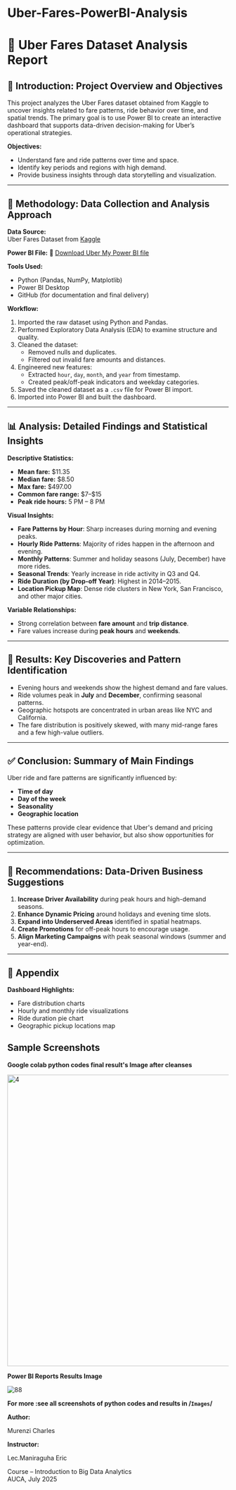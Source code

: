 # Uber-Fares-PowerBI-Analysis
# 🚖 Uber Fares Dataset Analysis Report

## 📘 Introduction: Project Overview and Objectives

This project analyzes the Uber Fares dataset obtained from Kaggle to uncover insights related to fare patterns, ride behavior over time, and spatial trends. The primary goal is to use Power BI to create an interactive dashboard that supports data-driven decision-making for Uber’s operational strategies.

**Objectives:**
- Understand fare and ride patterns over time and space.
- Identify key periods and regions with high demand.
- Provide business insights through data storytelling and visualization.

---

## 🧪 Methodology: Data Collection and Analysis Approach

**Data Source:**  
Uber Fares Dataset from [Kaggle](https://www.kaggle.com)

**Power BI File:**
🔗 [Download Uber My Power BI file](https://drive.google.com/file/d/1NFrtK7DaJ8u16HRmnni6OP-gqzFprx6I/view)

**Tools Used:**
- Python (Pandas, NumPy, Matplotlib)
- Power BI Desktop
- GitHub (for documentation and final delivery)

**Workflow:**
1. Imported the raw dataset using Python and Pandas.
2. Performed Exploratory Data Analysis (EDA) to examine structure and quality.
3. Cleaned the dataset:
   - Removed nulls and duplicates.
   - Filtered out invalid fare amounts and distances.
4. Engineered new features:
   - Extracted `hour`, `day`, `month`, and `year` from timestamp.
   - Created peak/off-peak indicators and weekday categories.
5. Saved the cleaned dataset as a `.csv` file for Power BI import.
6. Imported into Power BI and built the dashboard.

---

## 📊 Analysis: Detailed Findings and Statistical Insights

**Descriptive Statistics:**
- **Mean fare:** \$11.35  
- **Median fare:** \$8.50  
- **Max fare:** \$497.00  
- **Common fare range:** \$7–\$15  
- **Peak ride hours:** 5 PM – 8 PM

**Visual Insights:**
- **Fare Patterns by Hour**: Sharp increases during morning and evening peaks.
- **Hourly Ride Patterns**: Majority of rides happen in the afternoon and evening.
- **Monthly Patterns**: Summer and holiday seasons (July, December) have more rides.
- **Seasonal Trends**: Yearly increase in ride activity in Q3 and Q4.
- **Ride Duration (by Drop-off Year)**: Highest in 2014–2015.
- **Location Pickup Map**: Dense ride clusters in New York, San Francisco, and other major cities.

**Variable Relationships:**
- Strong correlation between **fare amount** and **trip distance**.
- Fare values increase during **peak hours** and **weekends**.

---

## 🧩 Results: Key Discoveries and Pattern Identification

- Evening hours and weekends show the highest demand and fare values.
- Ride volumes peak in **July** and **December**, confirming seasonal patterns.
- Geographic hotspots are concentrated in urban areas like NYC and California.
- The fare distribution is positively skewed, with many mid-range fares and a few high-value outliers.

---

## ✅ Conclusion: Summary of Main Findings

Uber ride and fare patterns are significantly influenced by:
- **Time of day**
- **Day of the week**
- **Seasonality**
- **Geographic location**

These patterns provide clear evidence that Uber's demand and pricing strategy are aligned with user behavior, but also show opportunities for optimization.

---

## 📌 Recommendations: Data-Driven Business Suggestions

1. **Increase Driver Availability** during peak hours and high-demand seasons.
2. **Enhance Dynamic Pricing** around holidays and evening time slots.
3. **Expand into Underserved Areas** identified in spatial heatmaps.
4. **Create Promotions** for off-peak hours to encourage usage.
5. **Align Marketing Campaigns** with peak seasonal windows (summer and year-end).

---

## 📎 Appendix

**Dashboard Highlights:**
- Fare distribution charts
- Hourly and monthly ride visualizations
- Ride duration pie chart
- Geographic pickup locations map

## Sample Screenshots ##


**Google colab python codes final result's Image after  cleanses**


<img width="1366" height="663" alt="4" src="https://github.com/user-attachments/assets/a030c265-e429-4d26-a29a-13c97932b997" />


**Power BI Reports Results Image**


![88](https://github.com/user-attachments/assets/8ec48067-c99c-4f84-acee-5d6608ec1128)



**For more :see all screenshots of python codes and results in /`Images`/**


**Author:** 

Murenzi Charles

**Instructor:**

Lec.Maniraguha Eric

Course – Introduction to Big Data Analytics  
AUCA, July 2025

